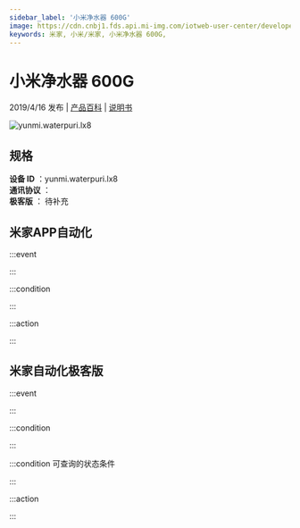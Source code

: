 ```yaml
---
sidebar_label: '小米净水器 600G'
image: https://cdn.cnbj1.fds.api.mi-img.com/iotweb-user-center/developer_1679069105902koIUQzP2.png?GalaxyAccessKeyId=AKVGLQWBOVIRQ3XLEW&Expires=9223372036854775807&Signature=g0zjYTP0+o5tRvQVXahROUtvHYc=
keywords: 米家, 小米/米家, 小米净水器 600G, 
---
```

# 小米净水器 600G

2019/4/16 发布 | [产品百科](https://home.mi.com/webapp/content/baike/product/index.html?model=yunmi.waterpuri.lx8/) | [说明书](https://home.mi.com/views/introduction.html?model=yunmi.waterpuri.lx8&region=cn)

![yunmi.waterpuri.lx8](https://cdn.cnbj1.fds.api.mi-img.com/iotweb-user-center/developer_1679069105902koIUQzP2.png?GalaxyAccessKeyId=AKVGLQWBOVIRQ3XLEW&Expires=9223372036854775807&Signature=g0zjYTP0+o5tRvQVXahROUtvHYc=)

## 规格  
> 
**设备 ID** ：yunmi.waterpuri.lx8  
**通讯协议** ：  
**极客版**  ： 待补充 


## 米家APP自动化  

:::event  

:::

:::condition  

:::

:::action   

:::

## 米家自动化极客版  

:::event  

:::

:::condition  

:::

:::condition 可查询的状态条件  

:::

:::action  

:::

        
